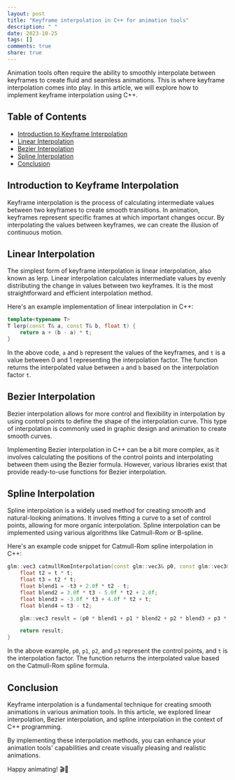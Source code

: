```yaml
---
layout: post
title: "Keyframe interpolation in C++ for animation tools"
description: " "
date: 2023-10-25
tags: []
comments: true
share: true
---
```


Animation tools often require the ability to smoothly interpolate between keyframes to create fluid and seamless animations. This is where keyframe interpolation comes into play. In this article, we will explore how to implement keyframe interpolation using C++.

## Table of Contents

- [Introduction to Keyframe Interpolation](#introduction-to-keyframe-interpolation)
- [Linear Interpolation](#linear-interpolation)
- [Bezier Interpolation](#bezier-interpolation)
- [Spline Interpolation](#spline-interpolation)
- [Conclusion](#conclusion)

## Introduction to Keyframe Interpolation

Keyframe interpolation is the process of calculating intermediate values between two keyframes to create smooth transitions. In animation, keyframes represent specific frames at which important changes occur. By interpolating the values between keyframes, we can create the illusion of continuous motion.

## Linear Interpolation

The simplest form of keyframe interpolation is linear interpolation, also known as lerp. Linear interpolation calculates intermediate values by evenly distributing the change in values between two keyframes. It is the most straightforward and efficient interpolation method.

Here's an example implementation of linear interpolation in C++:

```cpp
template<typename T>
T lerp(const T& a, const T& b, float t) {
    return a + (b - a) * t;
}
```

In the above code, `a` and `b` represent the values of the keyframes, and `t` is a value between 0 and 1 representing the interpolation factor. The function returns the interpolated value between `a` and `b` based on the interpolation factor `t`.

## Bezier Interpolation

Bezier interpolation allows for more control and flexibility in interpolation by using control points to define the shape of the interpolation curve. This type of interpolation is commonly used in graphic design and animation to create smooth curves.

Implementing Bezier interpolation in C++ can be a bit more complex, as it involves calculating the positions of the control points and interpolating between them using the Bezier formula. However, various libraries exist that provide ready-to-use functions for Bezier interpolation.

## Spline Interpolation

Spline interpolation is a widely used method for creating smooth and natural-looking animations. It involves fitting a curve to a set of control points, allowing for more organic interpolation. Spline interpolation can be implemented using various algorithms like Catmull-Rom or B-spline.

Here's an example code snippet for Catmull-Rom spline interpolation in C++:

```cpp
glm::vec3 catmullRomInterpolation(const glm::vec3& p0, const glm::vec3& p1, const glm::vec3& p2, const glm::vec3& p3, float t) {
    float t2 = t * t;
    float t3 = t2 * t;
    float blend1 = -t3 + 2.0f * t2 - t;
    float blend2 = 3.0f * t3 - 5.0f * t2 + 2.0f;
    float blend3 = -3.0f * t3 + 4.0f * t2 + t;
    float blend4 = t3 - t2;

    glm::vec3 result = (p0 * blend1 + p1 * blend2 + p2 * blend3 + p3 * blend4) * 0.5f;

    return result;
}
```

In the above example, `p0`, `p1`, `p2`, and `p3` represent the control points, and `t` is the interpolation factor. The function returns the interpolated value based on the Catmull-Rom spline formula.

## Conclusion

Keyframe interpolation is a fundamental technique for creating smooth animations in various animation tools. In this article, we explored linear interpolation, Bezier interpolation, and spline interpolation in the context of C++ programming.

By implementing these interpolation methods, you can enhance your animation tools' capabilities and create visually pleasing and realistic animations.

Happy animating! 🎬🚀